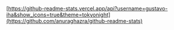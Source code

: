 [https://github-readme-stats.vercel.app/api?username=gustavo-iha&show_icons=true&theme=tokyonight](https://github.com/anuraghazra/github-readme-stats)
